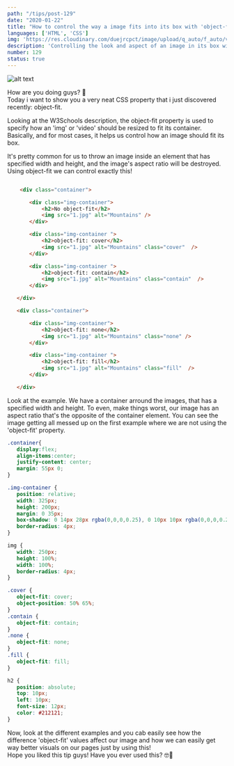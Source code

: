 ```yaml
---
path: "/tips/post-129"
date: "2020-01-22"
title: "How to control the way a image fits into its box with 'object-fit'"
languages: ['HTML', 'CSS']
img: 'https://res.cloudinary.com/duejrcpct/image/upload/q_auto/f_auto/v1587592281/tips/129-1_j3tela.png'
description: 'Controlling the look and aspect of an image in its box with object-fit'
number: 129
status: true
---
```


![alt text](https://res.cloudinary.com/duejrcpct/image/upload/q_auto/f_auto/v1587592282/tips/129-2_ygeujz.png "CSS object-fit")

How are you doing guys? 🤘  
Today i want to show you a very neat CSS property that i just discovered recently: object-fit.

Looking at the W3Schools description, the object-fit property is used to specify how an 'img' or 'video' should be resized to fit its container.
Basically, and for most cases, it helps us control how an image should fit its box.

It's pretty common for us to throw an image inside an element that has specified width and height, and the image's aspect ratio will be destroyed. Using object-fit we can control exactly this!

 ```html
 
     <div class="container">

        <div class="img-container">
            <h2>No object-fit</h2>
            <img src="1.jpg" alt="Mountains" />
        </div>

        <div class="img-container ">
            <h2>object-fit: cover</h2>
            <img src="1.jpg" alt="Mountains" class="cover"  />
        </div>

        <div class="img-container ">
            <h2>object-fit: contain</h2>
            <img src="1.jpg" alt="Mountains" class="contain"  />
        </div>

    </div>

    <div class="container">

        <div class="img-container">
            <h2>object-fit: none</h2>
            <img src="1.jpg" alt="Mountains" class="none" />
        </div>

        <div class="img-container ">
            <h2>object-fit: fill</h2>
            <img src="1.jpg" alt="Mountains" class="fill"  />
        </div>

    </div>

 ```

Look at the example. We have a container arround the images, that has a specified width and height. To even, make things worst, our image has an aspect ratio that's the opposite of the container element. You can see the image getting all messed up on the first example where we are not using the 'object-fit' property.

 ```css
 .container{
    display:flex;
    align-items:center;
    justify-content: center;
    margin: 55px 0;
}

.img-container {
    position: relative;
    width: 325px;
    height: 200px;
    margin: 0 35px;
    box-shadow: 0 14px 28px rgba(0,0,0,0.25), 0 10px 10px rgba(0,0,0,0.22);
    border-radius: 4px;
}

img {
    width: 250px;
    height: 100%;
    width: 100%;
    border-radius: 4px;
}

.cover {
    object-fit: cover;
    object-position: 50% 65%;
}
.contain {
    object-fit: contain;
}
.none {
    object-fit: none;
}
.fill {
    object-fit: fill;
}

h2 {
    position: absolute;
    top: 10px;
    left: 10px;
    font-size: 12px;
    color: #212121;
}
 ```

Now, look at the different examples and you cab easily see how the difference 'object-fit' values affect our image and how we can easily get way better visuals on our pages just by using this!  
Hope you liked this tip guys! Have you ever used this? 🤓🤔